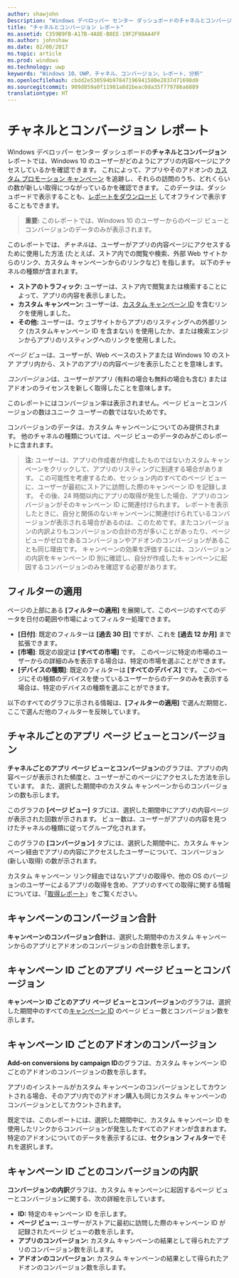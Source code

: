 ```yaml
---
author: shawjohn
Description: "Windows デベロッパー センター ダッシュボードのチャネルとコンバージョン レポートでは、Windows 10 のユーザーがどのようにアプリの内容ページにアクセスしているかを確認できます。"
title: "チャネルとコンバージョン レポート"
ms.assetid: C359B9FB-A17B-4A8E-B8EE-19F2F98AA4FF
ms.author: johnshaw
ms.date: 02/08/2017
ms.topic: article
ms.prod: windows
ms.technology: uwp
keywords: "Windows 10、UWP、チャネル、コンバージョン、レポート、分析"
ms.openlocfilehash: cbdd2e530594b97847196941580e2837d71698d0
ms.sourcegitcommit: 909d859a0f11981a8d1beac0da35f779786a6889
translationtype: HT
---
```

# <a name="channels-and-conversions-report"></a>チャネルとコンバージョン レポート


Windows デベロッパー センター ダッシュボードの**チャネルとコンバージョン** レポートでは、Windows 10 のユーザーがどのようにアプリの内容ページにアクセスしているかを確認できます。 これによって、アプリやそのアドオンの [カスタム プロモーション キャンペーン](create-a-custom-app-promotion-campaign.md) を追跡し、それらの訪問のうち、どれくらいの数が新しい取得につながっているかを確認できます。 このデータは、ダッシュボードで表示することも、[レポートをダウンロード](download-analytic-reports.md) してオフラインで表示することもできます。

> **重要:** このレポートでは、Windows 10 のユーザーからのページ ビューとコンバージョンのデータのみが表示されます。

 

このレポートでは、*チャネル*は、ユーザーがアプリの内容ページにアクセスするために使用した方法 (たとえば、ストア内での閲覧や検索、外部 Web サイトからのリンク、カスタム キャンペーンからのリンクなど) を指します。 以下のチャネルの種類が含まれます。

-   **ストアのトラフィック:** ユーザーは、ストア内で閲覧または検索することによって、アプリの内容を表示しました。
-   **カスタム キャンペーン:** ユーザーは、[カスタム キャンペーン ID](create-a-custom-app-promotion-campaign.md) を含むリンクを使用しました。
-   **その他:** ユーザーは、ウェブサイトからアプリのリスティングへの外部リンク (カスタムキャンペーン ID を含まない) を使用したか、または検索エンジンからアプリのリスティングへのリンクを使用しました。

*ページ ビュー*は、ユーザーが、Web ベースのストアまたは Windows 10 のストア アプリ内から、ストアのアプリの内容ページを表示したことを意味します。

*コンバージョン*は、ユーザーがアプリ (有料の場合も無料の場合も含む) またはアドオンのライセンスを新しく取得したことを意味します。

このレポートにはコンバージョン率は表示されません。ページ ビューとコンバージョンの数はユニーク ユーザーの数ではないためです。

コンバージョンのデータは、カスタム キャンペーンについてのみ提供されます。 他のチャネルの種類については、ページ ビューのデータのみがこのレポートに含まれます。

> **注:** ユーザーは、アプリの作成者が作成したものではないカスタム キャンペーンをクリックして、アプリのリスティングに到達する場合があります。 この可能性を考慮するため、セッション内のすべてのページ ビューに、ユーザーが最初にストアに訪問した際のキャンペーン ID を記録します。 その後、24 時間以内にアプリの取得が発生した場合、アプリのコンバージョンがそのキャンペーン ID に関連付けられます。 レポートを表示したときに、自分と関係のないキャンペーンに関連付けられているコンバージョンが表示される場合があるのは、このためです。またコンバージョンの内訳よりもコンバージョンの合計の方が多いことがあったり、ページビューがゼロであるコンバージョンやアドオンのコンバージョンがあることも同じ理由です。 キャンペーンの効果を評価するには、コンバージョンの内訳をキャンペーン ID 別に確認し、自分が作成したキャンペーンに起因するコンバージョンのみを確認する必要があります。


## <a name="apply-filters"></a>フィルターの適用


ページの上部にある **[フィルターの適用]** を展開して、このページのすべてのデータを日付の範囲や市場によってフィルター処理できます。

-   **[日付]**: 既定のフィルターは **[過去 30 日]** ですが、これを **[過去 12 か月]** まで拡張できます。
-   **[市場]**: 既定の設定は **[すべての市場]** です。 このページに特定の市場のユーザーからの詳細のみを表示する場合は、特定の市場を選ぶことができます。
-   **[デバイスの種類]**: 既定のフィルターは **[すべてのデバイス]** です。 このページにその種類のデバイスを使っているユーザーからのデータのみを表示する場合は、特定のデバイスの種類を選ぶことができます。

以下のすべてのグラフに示される情報は、**[フィルターの適用]** で選んだ期間と、ここで選んだ他のフィルターを反映しています。

## <a name="app-page-views-and-conversions-by-channel"></a>チャネルごとのアプリ ページ ビューとコンバージョン


**チャネルごとのアプリ ページ ビューとコンバージョン**のグラフは、アプリの内容ページが表示された頻度と、ユーザーがこのページにアクセスした方法を示しています。 また、選択した期間中のカスタム キャンペーンからのコンバージョンの数も示します。

このグラフの **[ページ ビュー]** タブには、選択した期間中にアプリの内容ページが表示された回数が示されます。 ビュー数は、ユーザーがアプリの内容を見つけたチャネルの種類に従ってグループ化されます。

このグラフの **[コンバージョン]** タブには、選択した期間中に、カスタム キャンペーン経由でアプリの内容にアクセスしたユーザーについて、コンバージョン (新しい取得) の数が示されます。

カスタム キャンペーン リンク経由ではないアプリの取得や、他の OS のバージョンのユーザーによるアプリの取得を含め、アプリのすべての取得に関する情報については、「[取得レポート](acquisitions-report.md)」をご覧ください。

 

## <a name="total-campaign-conversions"></a>キャンペーンのコンバージョン合計


**キャンペーンのコンバージョン合計**は、選択した期間中のカスタム キャンペーンからのアプリとアドオンのコンバージョンの合計数を示します。

## <a name="app-page-views-and-conversions-by-campaign-id"></a>キャンペーン ID ごとのアプリ ページ ビューとコンバージョン


**キャンペーン ID ごとのアプリ ページ ビューとコンバージョン**のグラフは、選択した期間中のすべての[キャンペーン ID](create-a-custom-app-promotion-campaign.md) のページ ビュー数とコンバージョン数を示します。

##  <a name="add-on-conversions-by-campaign-id"></a>キャンペーン ID ごとのアドオンのコンバージョン


**Add-on conversions by campaign ID**のグラフは、カスタム キャンペーン ID ごとのアドオンのコンバージョンの数を示します。

アプリのインストールがカスタム キャンペーンのコンバージョンとしてカウントされる場合、そのアプリ内でのアドオン購入も同じカスタム キャンペーンのコンバージョンとしてカウントされます。

既定では、このレポートには、選択した期間中に、カスタム キャンペーン ID を使用したリンクからコンバージョンが発生したすべてのアドオンが含まれます。 特定のアドオンについてのデータを表示するには、**セクション フィルター**でそれを選択します。

## <a name="conversions-breakdown-by-campaign-id"></a>キャンペーン ID ごとのコンバージョンの内訳


**コンバージョンの内訳**グラフは、カスタム キャンペーンに起因するページ ビューとコンバージョンに関する、次の詳細を示しています。

-   **ID:** 特定のキャンペーン ID を示します。
-   **ページ ビュー:** ユーザーがストアに最初に訪問した際のキャンペーン ID が記録されたページ ビューの数を示します。
-   **アプリのコンバージョン:** カスタム キャンペーンの結果として得られたアプリのコンバージョン数を示します。
-   **アドオンのコンバージョン:** カスタム キャンペーンの結果として得られたアドオンのコンバージョン数を示します。


 

 

